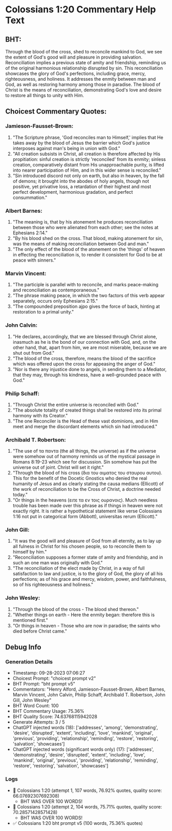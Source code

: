 # Colossians 1:20 Commentary Help Text

## BHT:
Through the blood of the cross, shed to reconcile mankind to God, we see the extent of God's good will and pleasure in providing salvation. Reconciliation implies a previous state of amity and friendship, reminding us of the original harmonious relationship disrupted by sin. This reconciliation showcases the glory of God's perfections, including grace, mercy, righteousness, and holiness. It addresses the enmity between man and God, as well as restoring harmony among those in paradise. The blood of Christ is the means of reconciliation, demonstrating God's love and desire to restore all things to unity with Him.

## Choicest Commentary Quotes:
### Jamieson-Fausset-Brown:
1. "The Scripture phrase, 'God reconciles man to Himself,' implies that He takes away by the blood of Jesus the barrier which God's justice interposes against man's being in union with God."
2. "All creation subsists in Christ, all creation is therefore affected by His propitiation: sinful creation is strictly 'reconciled' from its enmity; sinless creation, comparatively distant from His unapproachable purity, is lifted into nearer participation of Him, and in this wider sense is reconciled."
3. "Sin introduced discord not only on earth, but also in heaven, by the fall of demons; it brought into the abodes of holy angels, though not positive, yet privative loss, a retardation of their highest and most perfect development, harmonious gradation, and perfect consummation."

### Albert Barnes:
1. "The meaning is, that by his atonement he produces reconciliation between those who were alienated from each other; see the notes at Ephesians 2:14."
2. "By his blood shed on the cross. That blood, making atonement for sin, was the means of making reconciliation between God and man."
3. "The only effect of the blood of the atonement on the 'things' of heaven in effecting the reconciliation is, to render it consistent for God to be at peace with sinners."

### Marvin Vincent:
1. "The participle is parallel with to reconcile, and marks peace-making and reconciliation as contemporaneous."
2. "The phrase making peace, in which the two factors of this verb appear separately, occurs only Ephesians 2:15."
3. "The compounded preposition ajpo gives the force of back, hinting at restoration to a primal unity."

### John Calvin:
1. "He declares, accordingly, that we are blessed through Christ alone, inasmuch as he is the bond of our connection with God, and, on the other hand, that, apart from him, we are most miserable, because we are shut out from God."
2. "The blood of the cross, therefore, means the blood of the sacrifice which was offered upon the cross for appeasing the anger of God."
3. "Nor is there any injustice done to angels, in sending them to a Mediator, that they may, through his kindness, have a well-grounded peace with God."

### Philip Schaff:
1. "Through Christ the entire universe is reconciled with God." 
2. "The absolute totality of created things shall be restored into its primal harmony with its Creator." 
3. "The one Reconciler is the Head of these vast dominions, and in Him meet and merge the discordant elements which sin had introduced."

### Archibald T. Robertson:
1. "The use of τα παντα (the all things, the universe) as if the universe were somehow out of harmony reminds us of the mystical passage in Romans 8:19-23 which see for discussion. Sin somehow has put the universe out of joint. Christ will set it right." 
2. "Through the blood of his cross (δια του αιματος του σταυρου αυτου). This for the benefit of the Docetic Gnostics who denied the real humanity of Jesus and as clearly stating the causa medians (Ellicott) of the work of reconciliation to be the Cross of Christ, a doctrine needed today." 
3. "Or things in the heavens (ειτε τα εν τοις ουρανοις). Much needless trouble has been made over this phrase as if things in heaven were not exactly right. It is rather a hypothetical statement like verse Colossians 1:16 not put in categorical form (Abbott), universitas rerum (Ellicott)."

### John Gill:
1. "It was the good will and pleasure of God from all eternity, as to lay up all fulness in Christ for his chosen people, so to reconcile them to himself by him."
2. "Reconciliation supposes a former state of amity and friendship, and in such an one man was originally with God."
3. "The reconciliation of the elect made by Christ, in a way of full satisfaction to law and justice, is to the glory of God, the glory of all his perfections; as of his grace and mercy, wisdom, power, and faithfulness, so of his righteousness and holiness."

### John Wesley:
1. "Through the blood of the cross - The blood shed thereon."
2. "Whether things on earth - Here the enmity began: therefore this is mentioned first."
3. "Or things in heaven - Those who are now in paradise; the saints who died before Christ came."


## Debug Info
### Generation Details
- Timestamp: 09-28-2023 07:06:27
- Choicest Prompt: "choicest prompt v2"
- BHT Prompt: "bht prompt v5"
- Commentators: "Henry Alford, Jamieson-Fausset-Brown, Albert Barnes, Marvin Vincent, John Calvin, Philip Schaff, Archibald T. Robertson, John Gill, John Wesley"
- BHT Word Count: 100
- BHT Commentary Usage: 75.36%
- BHT Quality Score: 74.63768115942028
- Generate Attempts: 3 / 5
- ChatGPT injected words (18):
	['addresses', 'among', 'demonstrating', 'desire', 'disrupted', 'extent', 'including', 'love', 'mankind', 'original', 'previous', 'providing', 'relationship', 'reminding', 'restore', 'restoring', 'salvation', 'showcases']
- ChatGPT injected words (significant words only) (17):
	['addresses', 'demonstrating', 'desire', 'disrupted', 'extent', 'including', 'love', 'mankind', 'original', 'previous', 'providing', 'relationship', 'reminding', 'restore', 'restoring', 'salvation', 'showcases']

### Logs
- 🔄 Colossians 1:20 (attempt 1, 107 words, 76.92% quotes, quality score: 66.07692307692308) 
	- BHT WAS OVER 100 WORDS!
- 🔄 Colossians 1:20 (attempt 2, 104 words, 75.71% quotes, quality score: 70.28571428571428) 
	- BHT WAS OVER 100 WORDS!
- ✅ Colossians 1:20 bht prompt v5 (100 words, 75.36% quotes)
